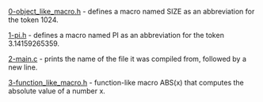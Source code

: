 [0-object_like_macro.h]() - defines a macro named SIZE as an abbreviation for the token 1024.

[1-pi.h]() - defines a macro named PI as an abbreviation for the token 3.14159265359.

[2-main.c]() - prints the name of the file it was compiled from, followed by a new line.

[3-function_like_macro.h]() - function-like macro ABS(x) that computes the absolute value of a number x.


